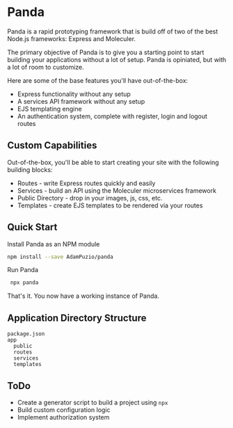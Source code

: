 # Panda

Panda is a rapid prototyping framework that is build off of two of the best Node.js frameworks: Express and Moleculer. 

The primary objective of Panda is to give you a starting point to start building your applications without a lot of setup. Panda is opiniated, but with a lot of room to customize.

Here are some of the base features you'll have out-of-the-box:
* Express functionality without any setup
* A services API framework without any setup
* EJS templating engine
* An authentication system, complete with register, login and logout routes

## Custom Capabilities

Out-of-the-box, you'll be able to start creating your site with the following building blocks:
* Routes - write Express routes quickly and easily
* Services - build an API using the Moleculer microservices framework
* Public Directory - drop in your images, js, css, etc.
* Templates - create EJS templates to be rendered via your routes

## Quick Start

Install Panda as an NPM module
```bash
npm install --save AdamPuzio/panda
```

Run Panda
```js
 npx panda
```

That's it. You now have a working instance of Panda.

## Application Directory Structure

```
package.json
app
  public
  routes
  services
  templates
```

## ToDo

* Create a generator script to build a project using `npx`
* Build custom configuration logic
* Implement authorization system
